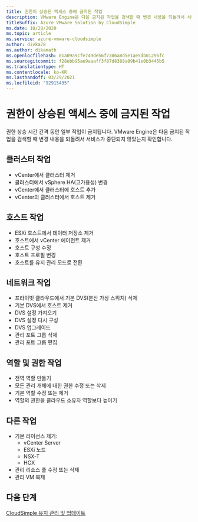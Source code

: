 ```yaml
---
title: 권한이 상승된 액세스 중에 금지된 작업
description: VMware Engine은 다음 금지된 작업을 검색할 때 변경 내용을 되돌려서 서비스가 중단되지 않았는지 확인합니다.
titleSuffix: Azure VMware Solution by CloudSimple
ms.date: 10/28/2020
ms.topic: article
ms.service: azure-vmware-cloudsimple
author: divka78
ms.author: dikamath
ms.openlocfilehash: 81a09a9cfe749de56f7306a8d5e1ae5db01295fc
ms.sourcegitcommit: f28ebb95ae9aaaff3f87d8388a09b41e0b3445b5
ms.translationtype: HT
ms.contentlocale: ko-KR
ms.lasthandoff: 03/29/2021
ms.locfileid: "92915435"
---
```

# <a name="forbidden-actions-during-elevated-access"></a>권한이 상승된 액세스 중에 금지된 작업

권한 상승 시간 간격 동안 일부 작업이 금지됩니다. VMware Engine은 다음 금지된 작업을 검색할 때 변경 내용을 되돌려서 서비스가 중단되지 않았는지 확인합니다.

## <a name="cluster-actions"></a>클러스터 작업

- vCenter에서 클러스터 제거
- 클러스터에서 vSphere HA(고가용성) 변경
- vCenter에서 클러스터에 호스트 추가
- vCenter의 클러스터에서 호스트 제거

## <a name="host-actions"></a>호스트 작업

- ESXi 호스트에서 데이터 저장소 제거
- 호스트에서 vCenter 에이전트 제거
- 호스트 구성 수정
- 호스트 프로필 변경
- 호스트를 유지 관리 모드로 전환

## <a name="network-actions"></a>네트워크 작업

- 프라이빗 클라우드에서 기본 DVS(분산 가상 스위치) 삭제
- 기본 DVS에서 호스트 제거
- DVS 설정 가져오기
- DVS 설정 다시 구성
- DVS 업그레이드
- 관리 포트 그룹 삭제
- 관리 포트 그룹 편집

## <a name="roles-and-permissions-actions"></a>역할 및 권한 작업

- 전역 역할 만들기
- 모든 관리 개체에 대한 권한 수정 또는 삭제
- 기본 역할 수정 또는 제거
- 역할의 권한을 클라우드 소유자 역할보다 높이기

## <a name="other-actions"></a>다른 작업

- 기본 라이선스 제거:
  - vCenter Server
  - ESXi 노드
  - NSX-T
  - HCX
- 관리 리소스 풀 수정 또는 삭제
- 관리 VM 복제


## <a name="next-steps"></a>다음 단계
[CloudSimple 유지 관리 및 업데이트](cloudsimple-maintenance-updates.md) 
